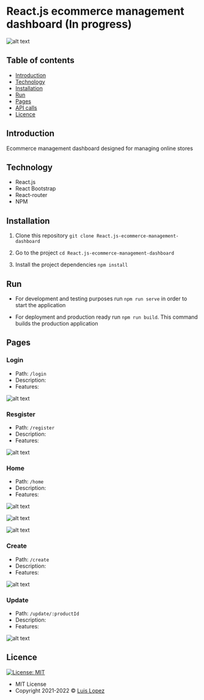 # React.js ecommerce management dashboard (In progress)

![alt text](https://www.gokiebox.com/comparte/wp-content/uploads/2018/07/tienda-virtual-1.png)

## Table of contents

* [Introduction](#introduction)
* [Technology](#technology)
* [Installation](#installation)
* [Run](#run)
* [Pages](#endpoints)
* [API calls](#api-calls)
* [Licence](#licence)

## Introduction

Ecommerce management dashboard designed for managing online stores

## Technology

* React.js
* React Bootstrap
* React-router
* NPM

## Installation


1. Clone this repository `git clone React.js-ecommerce-management-dashboard`

2. Go to the project `cd React.js-ecommerce-management-dashboard`

3. Install the project dependencies `npm install`


## Run

* For development and testing purposes run `npm run serve` in order to start the application

* For deployment and production ready run `npm run build`. This command builds the production application

## Pages

### Login

* Path: `/login`
* Description:
* Features: 

![alt text](https://i.imgur.com/p1Cdt5e.png)

### Resgister

* Path: `/register`
* Description:
* Features: 

![alt text](https://i.imgur.com/rX8S5eu.png)

### Home

* Path: `/home`
* Description:
* Features: 

![alt text](https://i.imgur.com/KDrTBrh.png)

![alt text](https://i.imgur.com/FyRynNf.png)

![alt text](https://i.imgur.com/ICjDbsU.png)

### Create

* Path: `/create`
* Description:
* Features: 

![alt text](https://i.imgur.com/hmhG0V3.png)

### Update

* Path: `/update/:productId`
* Description:
* Features: 

![alt text](https://i.imgur.com/OiYG10i.png)

## Licence
 [![License: MIT](https://img.shields.io/badge/License-MIT-yellow.svg)](https://opensource.org/licenses/MIT)

* MIT License
* Copyright 2021-2022 © [Luis Lopez](https://github.com/luislopez-dev)
